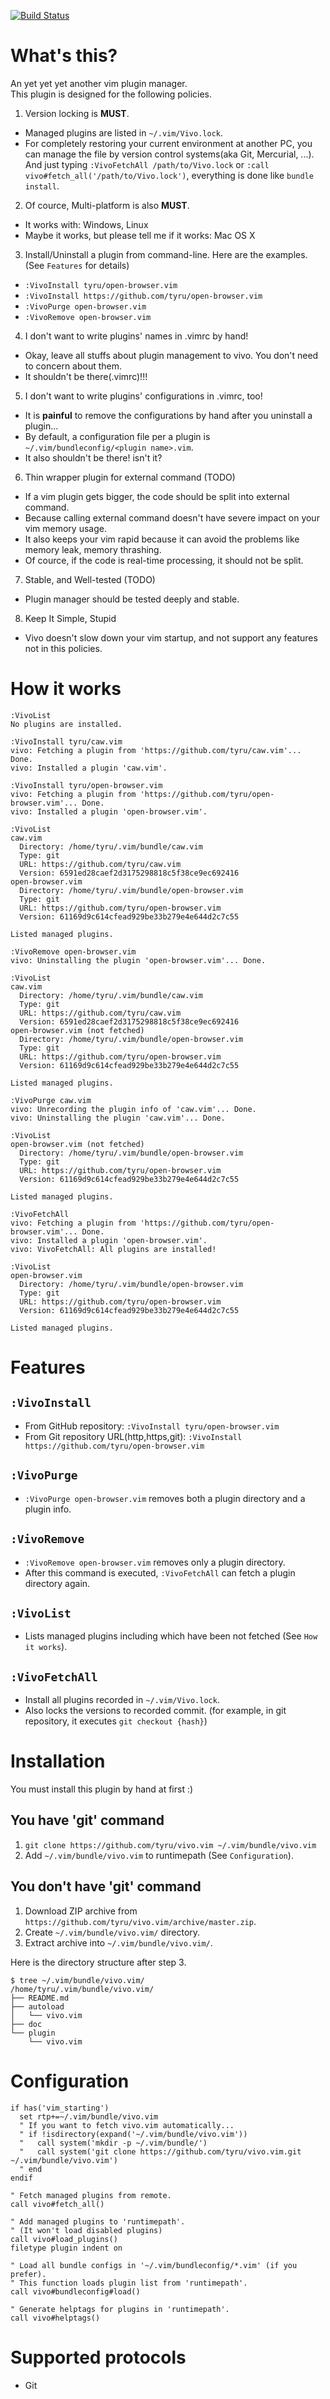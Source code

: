 [![Build Status](https://travis-ci.org/tyru/vivacious.vim.svg?branch=master)](https://travis-ci.org/tyru/vivacious.vim)

# What's this?

An yet yet yet another vim plugin manager.<br/>
This plugin is designed for the following policies.

1. Version locking is **MUST**.
  * Managed plugins are listed in `~/.vim/Vivo.lock`.
  * For completely restoring your current environment at another PC,
    you can manage the file by version control systems(aka Git, Mercurial, ...).
    And just typing `:VivoFetchAll /path/to/Vivo.lock` or `:call vivo#fetch_all('/path/to/Vivo.lock')`, everything is done like `bundle install`.
2. Of cource, Multi-platform is also **MUST**.
  * It works with: Windows, Linux
  * Maybe it works, but please tell me if it works: Mac OS X
3. Install/Uninstall a plugin from command-line. Here are the examples.
  (See `Features` for details)
  * `:VivoInstall tyru/open-browser.vim`
  * `:VivoInstall https://github.com/tyru/open-browser.vim`
  * `:VivoPurge open-browser.vim`
  * `:VivoRemove open-browser.vim`
4. I don't want to write plugins' names in .vimrc by hand!
  * Okay, leave all stuffs about plugin management to vivo.
    You don't need to concern about them.
  * It shouldn't be there(.vimrc)!!!
5. I don't want to write plugins' configurations in .vimrc, too!
  * It is **painful** to remove the configurations by hand after you uninstall a plugin...
  * By default, a configuration file per a plugin is `~/.vim/bundleconfig/<plugin name>.vim`.
  * It also shouldn't be there! isn't it?
6. Thin wrapper plugin for external command (TODO)
  * If a vim plugin gets bigger, the code should be split into external command.
  * Because calling external command doesn't have severe impact on your vim memory usage.
  * It also keeps your vim rapid because it can avoid the problems like memory leak, memory thrashing.
  * Of cource, if the code is real-time processing, it should not be split.
7. Stable, and Well-tested (TODO)
  * Plugin manager should be tested deeply and stable.
8. Keep It Simple, Stupid
  * Vivo doesn't slow down your vim startup, and not support any features not in this policies.


# How it works

```
:VivoList
No plugins are installed.

:VivoInstall tyru/caw.vim
vivo: Fetching a plugin from 'https://github.com/tyru/caw.vim'... Done.
vivo: Installed a plugin 'caw.vim'.

:VivoInstall tyru/open-browser.vim
vivo: Fetching a plugin from 'https://github.com/tyru/open-browser.vim'... Done.
vivo: Installed a plugin 'open-browser.vim'.

:VivoList
caw.vim
  Directory: /home/tyru/.vim/bundle/caw.vim
  Type: git
  URL: https://github.com/tyru/caw.vim
  Version: 6591ed28caef2d3175298818c5f38ce9ec692416
open-browser.vim
  Directory: /home/tyru/.vim/bundle/open-browser.vim
  Type: git
  URL: https://github.com/tyru/open-browser.vim
  Version: 61169d9c614cfead929be33b279e4e644d2c7c55

Listed managed plugins.

:VivoRemove open-browser.vim
vivo: Uninstalling the plugin 'open-browser.vim'... Done.

:VivoList
caw.vim
  Directory: /home/tyru/.vim/bundle/caw.vim
  Type: git
  URL: https://github.com/tyru/caw.vim
  Version: 6591ed28caef2d3175298818c5f38ce9ec692416
open-browser.vim (not fetched)
  Directory: /home/tyru/.vim/bundle/open-browser.vim
  Type: git
  URL: https://github.com/tyru/open-browser.vim
  Version: 61169d9c614cfead929be33b279e4e644d2c7c55

Listed managed plugins.

:VivoPurge caw.vim
vivo: Unrecording the plugin info of 'caw.vim'... Done.
vivo: Uninstalling the plugin 'caw.vim'... Done.

:VivoList
open-browser.vim (not fetched)
  Directory: /home/tyru/.vim/bundle/open-browser.vim
  Type: git
  URL: https://github.com/tyru/open-browser.vim
  Version: 61169d9c614cfead929be33b279e4e644d2c7c55

Listed managed plugins.

:VivoFetchAll
vivo: Fetching a plugin from 'https://github.com/tyru/open-browser.vim'... Done.
vivo: Installed a plugin 'open-browser.vim'.
vivo: VivoFetchAll: All plugins are installed!

:VivoList
open-browser.vim
  Directory: /home/tyru/.vim/bundle/open-browser.vim
  Type: git
  URL: https://github.com/tyru/open-browser.vim
  Version: 61169d9c614cfead929be33b279e4e644d2c7c55

Listed managed plugins.
```

# Features

## `:VivoInstall`

* From GitHub repository: `:VivoInstall tyru/open-browser.vim`
* From Git repository URL(http,https,git): `:VivoInstall https://github.com/tyru/open-browser.vim`

## `:VivoPurge`

* `:VivoPurge open-browser.vim` removes both a plugin directory and a plugin info.

## `:VivoRemove`

* `:VivoRemove open-browser.vim` removes only a plugin directory.
* After this command is executed, `:VivoFetchAll` can fetch a plugin directory again.

## `:VivoList`

* Lists managed plugins including which have been not fetched (See `How it works`).

## `:VivoFetchAll`

* Install all plugins recorded in `~/.vim/Vivo.lock`.
* Also locks the versions to recorded commit.
  (for example, in git repository, it executes `git checkout {hash}`)


# Installation

You must install this plugin by hand at first :)

## You have 'git' command

1. `git clone https://github.com/tyru/vivo.vim ~/.vim/bundle/vivo.vim`
2. Add `~/.vim/bundle/vivo.vim` to runtimepath (See `Configuration`).

## You don't have 'git' command

1. Download ZIP archive from `https://github.com/tyru/vivo.vim/archive/master.zip`.
2. Create `~/.vim/bundle/vivo.vim/` directory.
3. Extract archive into `~/.vim/bundle/vivo.vim/`.

Here is the directory structure after step 3.

```
$ tree ~/.vim/bundle/vivo.vim/
/home/tyru/.vim/bundle/vivo.vim/
├── README.md
├── autoload
│   └── vivo.vim
├── doc
└── plugin
    └── vivo.vim
```


# Configuration

```viml
if has('vim_starting')
  set rtp+=~/.vim/bundle/vivo.vim
  " If you want to fetch vivo.vim automatically...
  " if !isdirectory(expand('~/.vim/bundle/vivo.vim'))
  "   call system('mkdir -p ~/.vim/bundle/')
  "   call system('git clone https://github.com/tyru/vivo.vim.git ~/.vim/bundle/vivo.vim')
  " end
endif

" Fetch managed plugins from remote.
call vivo#fetch_all()

" Add managed plugins to 'runtimepath'.
" (It won't load disabled plugins)
call vivo#load_plugins()
filetype plugin indent on

" Load all bundle configs in '~/.vim/bundleconfig/*.vim' (if you prefer).
" This function loads plugin list from 'runtimepath'.
call vivo#bundleconfig#load()

" Generate helptags for plugins in 'runtimepath'.
call vivo#helptags()
```


# Supported protocols

* Git

